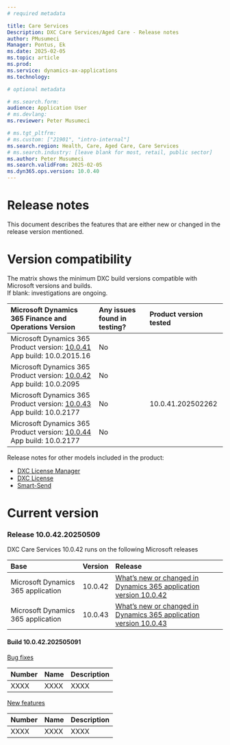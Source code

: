 ```yaml
---
# required metadata

title: Care Services
Description: DXC Care Services/Aged Care - Release notes
author: PMusumeci
Manager: Pontus, Ek
ms.date: 2025-02-05
ms.topic: article
ms.prod: 
ms.service: dynamics-ax-applications
ms.technology: 

# optional metadata

# ms.search.form:
audience: Application User
# ms.devlang: 
ms.reviewer: Peter Musumeci

# ms.tgt_pltfrm: 
# ms.custom: ["21901", "intro-internal"]
ms.search.region: Health, Care, Aged Care, Care Services
# ms.search.industry: [leave blank for most, retail, public sector]
ms.author: Peter Musumeci
ms.search.validFrom: 2025-02-05
ms.dyn365.ops.version: 10.0.40
---
```


# 	Release notes
This document describes the features that are either new or changed in the release version mentioned.

# Version compatibility
The matrix shows the minimum DXC build versions compatible with Microsoft versions and builds. <br>
If blank: investigations are ongoing. <br>

Microsoft Dynamics 365 Finance and Operations Version		  | Any issues found in testing?	  |Product version tested
:--      			 	  |:--           			  |:--
Microsoft Dynamics 365 Product version:    [10.0.41](https://learn.microsoft.com/en-us/dynamics365/finance/get-started/whats-new-changed-10-0-41) <br> 	App build: 10.0.2015.16	  | No | 
Microsoft Dynamics 365 Product version:    [ 10.0.42](https://learn.microsoft.com/en-us/dynamics365/finance/get-started/whats-new-changed-10-0-42) <br> 	App build: 10.0.2095	  | No | 
Microsoft Dynamics 365 Product version:    [10.0.43](https://learn.microsoft.com/en-us/dynamics365/finance/get-started/whats-new-changed-10-0-43) <br>	 App build: 10.0.2177	  | No | 10.0.41.202502262
Microsoft Dynamics 365 Product version:    [10.0.44](https://learn.microsoft.com/en-us/dynamics365/finance/get-started/whats-new-changed-10-0-43) <br>	 App build: 10.0.2177	  | No | 

Release notes for other models included in the product:
- [DXC License Manager](../LMG/Release-notes.md#dxc-license-manager)
- [DXC License](../LMG/Release-notes.md#dxc-license)
- [Smart-Send](../SMART-SEND/Release-notes.md)




# Current version

### Release 10.0.42.20250509

DXC Care Services  10.0.42 runs on the following Microsoft releases


Base	  | Version	  | Release
:--       |:--            |:--
Microsoft Dynamics 365 application	| 10.0.42	  | [What’s new or changed in Dynamics 365 application version 10.0.42](https://learn.microsoft.com/en-us/dynamics365/finance/get-started/whats-new-changed-10-0-42)
Microsoft Dynamics 365 application	| 10.0.43 	  | [What’s new or changed in Dynamics 365 application version 10.0.43](https://docs.microsoft.com/en-us/dynamics365/finance/get-started/whats-new-changed-10-0-43)

#### Build 10.0.42.202505091

<ins>Bug fixes</ins>

Number	  | Name	          | Description
:--       |:--              |:--
XXXX	    | XXXX| XXXX 


<ins>New features</ins>

Number	  | Name	          | Description
:--       |:--              |:--
XXXX	    | XXXX| XXXX


